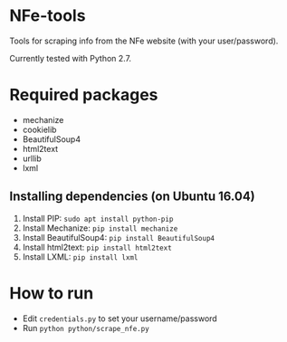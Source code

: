 # NFe-tools
Tools for scraping info from the NFe website (with your user/password).

Currently tested with Python 2.7.

# Required packages
* mechanize
* cookielib
* BeautifulSoup4
* html2text
* urllib
* lxml

## Installing dependencies (on Ubuntu 16.04)
1. Install PIP: `sudo apt install python-pip`
2. Install Mechanize: `pip install mechanize`
3. Install BeautifulSoup4: `pip install BeautifulSoup4`
4. Install html2text: `pip install html2text`
5. Install LXML: `pip install lxml`

# How to run
* Edit `credentials.py` to set your username/password
* Run `python python/scrape_nfe.py`
